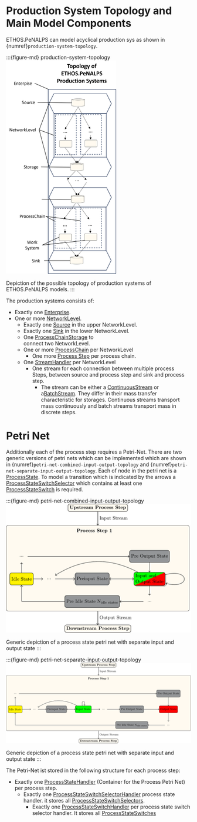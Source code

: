 # Production System Topology and Main Model Components

ETHOS.PeNALPS can model acyclical production sys as shown in {numref}`production-system-topology`. 

:::{figure-md} production-system-topology
<img src="../visualizations/production_system_topology/topology_ethos_penalps_production_system.png" width=300>

Depiction of the possible topology of production systems of ETHOS.PeNALPS models.
:::

The production systems consists of:

- Exactly one [Enterprise](../autoapi/ethos_penalps/organizational_agents/enterprise/index.rst).
- One or more [NetworkLevel](../autoapi/ethos_penalps/organizational_agents/network_level/index.rst).
  - Exactly one [Source](../autoapi/ethos_penalps/process_nodes/source/index.rst) in the upper NetworkLevel.
  - Exactly one [Sink](../autoapi/ethos_penalps/process_nodes/sink/index.rst) in the lower NetworkLevel.
  - One [ProcessChainStorage](../autoapi/ethos_penalps/process_nodes/process_chain_storage/index.rst) to    
  connect two NetworkLevel.
  - One or more [ProcessChain](../autoapi/ethos_penalps/organizational_agents/process_chain/index.rst) per NetworkLevel
      - One more  [Process Step](../autoapi/ethos_penalps/process_nodes/process_step/index.rst) per process chain.
  - One [StreamHandler](../autoapi/ethos_penalps/stream_handler/index.rst) per NetworkLevel
    - One stream for each connection between multiple process Steps, between source and process step and sink and process step.
      - The stream can be either a [ContinuousStream](../autoapi/ethos_penalps/stream/index.rst) or a[BatchStream](../autoapi/ethos_penalps/stream/index.rst). They differ in their mass transfer characteristic for storages. Continuous streams transport mass continuously and batch streams transport mass in discrete steps.




# Petri Net

Additionally each of the process step requires a Petri-Net. There are two generic versions of petri nets which can be implemented which are shown in {numref}`petri-net-combined-input-output-topology` and {numref}`petri-net-separate-input-output-topology`. Each of node in the petri net is a [ProcessState](../autoapi/ethos_penalps/petri_net/process_state/index.rst). To model a transition which is indicated by the arrows a [ProcessStateSwitchSelector](../autoapi/ethos_penalps/petri_net/process_state_switch_selector/index.rst) which contains at least one [ProcessStateSwitch](../autoapi/ethos_penalps/petri_net/process_state_switch/index.rst) is required.




:::{figure-md} petri-net-combined-input-output-topology
<img src="../visualizations/process_state_visualizations/process_state_network_combined_input_and_output.png" >

Generic depiction of a process state petri net with separate input and output state
:::

:::{figure-md} petri-net-separate-input-output-topology
<img src="../visualizations/process_state_visualizations/process_state_network_separate_input_and_output.png" >

Generic depiction of a process state petri net with separate input and output state
:::

The Petri-Net ist stored in the following structure for each process step:

- Exactly one [ProcessStateHandler](../autoapi/ethos_penalps/petri_net/process_state_handler/index.rst) (Container for the Process Petri Net) per process step.
    - Exactly one [ProcessStateSwitchSelectorHandler](../autoapi/ethos_penalps/petri_net/process_state_switch_selector/index.rst) process state handler. it stores all [ProcessStateSwitchSelectors](../autoapi/ethos_penalps/petri_net/process_state_switch_selector/index.rst).
      - Exactly one [ProcessStateSwitchHandler](../autoapi/ethos_penalps/petri_net/process_state_switch/index.rst) per process state switch selector handler. It stores all [ProcessStateSwitches](../autoapi/ethos_penalps/petri_net/process_state_switch/index.rst)










